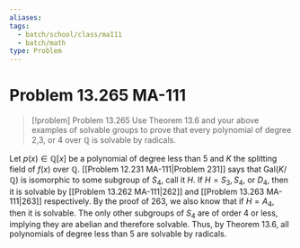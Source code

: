 ```yaml
---
aliases: 
tags:
  - batch/school/class/ma111
  - batch/math
type: Problem
---
```

# Problem 13.265 MA-111

> [!problem] Problem 13.265
> Use Theorem 13.6 and your above examples of solvable groups to prove that every polynomial of degree 2,3, or 4 over $\mathbb{Q}$ is solvable by radicals.

Let $p(x) \in \mathbb{Q}[x]$ be a polynomial of degree less than 5 and $K$ the splitting field of $f(x)$ over $\mathbb{Q}$. [[Problem 12.231 MA-111|Problem 231]] says that $\text{Gal}(K/\mathbb{Q})$ is isomorphic to some subgroup of $S_{4}$, call it $H$. If $H=S_{3}, S_{4},$ or $D_{4}$, then it is solvable by [[Problem 13.262 MA-111|262]] and [[Problem 13.263 MA-111|263]] respectively. By the proof of 263, we also know that if $H=A_{4}$, then it is solvable. The only other subgroups of $S_{4}$ are of order $4$ or less, implying they are abelian and therefore solvable. Thus, by Theorem 13.6, all polynomials of degree less than 5 are solvable by radicals.
